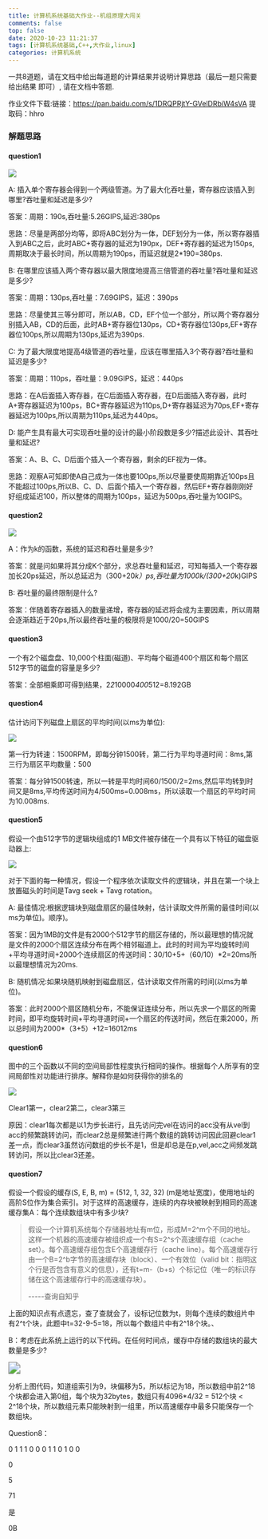 ```yaml
---
title: 计算机系统基础大作业--机组原理大闯关
comments: false
top: false
date: 2020-10-23 11:21:37
tags: [计算机系统基础,C++,大作业,linux]
categories: 计算机系统
---
```


一共8道题，请在文档中给出每道题的计算结果并说明计算思路（最后一题只需要给出结果 即可）, 请在文档中答题.

作业文件下载:链接：https://pan.baidu.com/s/1DRQPRjtY-GVelDRbiW4sVA 
提取码：hhro 

<!-- more -->

### 解题思路

#### question1

![](https://pic.downk.cc/item/5f92a2631cd1bbb86bf7ff12.jpg)

A: 插入单个寄存器会得到一个两级管道。为了最大化吞吐量，寄存器应该插入到哪里?吞吐量和延迟是多少?

答案：周期：190s,吞吐量:5.26GIPS,延迟:380ps

思路：尽量是两部分均等，即将ABC划分为一体，DEF划分为一体，所以寄存器插入到ABC之后，此时ABC+寄存器的延迟为190px，DEF+寄存器的延迟为150ps,周期取决于最长时间，所以周期为190ps，而延迟就是2*190=380ps.

B: 在哪里应该插入两个寄存器以最大限度地提高三倍管道的吞吐量?吞吐量和延迟是多少?

答案：周期：130ps,吞吐量：7.69GIPS，延迟：390ps

思路：尽量使其三等分即可，所以AB，CD，EF个位一个部分，所以两个寄存器分别插入AB，CD的后面，此时AB+寄存器位130ps，CD+寄存器位130ps,EF+寄存器位100ps,所以周期为130ps,延迟为390ps.

C: 为了最大限度地提高4级管道的吞吐量，应该在哪里插入3个寄存器?吞吐量和延迟是多少?

答案：周期：110ps，吞吐量：9.09GIPS，延迟：440ps

思路：在A后面插入寄存器，在C后面插入寄存器，在D后面插入寄存器，此时A+寄存器延迟为100ps，BC+寄存器延迟为110ps,D+寄存器延迟为70ps,EF+寄存器延迟为100ps,所以周期为110ps,延迟为440ps。

D: 能产生具有最大可实现吞吐量的设计的最小阶段数是多少?描述此设计、其吞吐量和延迟?

答案：A、B、C、D后面个插入一个寄存器，剩余的EF视为一体。

思路：观察A可知即使A自己成为一体也要100ps,所以尽量要使周期靠近100ps且不能超过100ps,所以B、C、D、后面个插入一个寄存器，然后EF+寄存器刚刚好好组成延迟100，所以整体的周期为100ps，延迟为500ps,吞吐量为10GIPS。

#### question2

![](https://pic.downk.cc/item/5f92a2991cd1bbb86bf80af8.jpg)

A：作为k的函数，系统的延迟和吞吐量是多少?

答案：就是问如果将其分成K个部分，求总吞吐量和延迟，可知每插入一个寄存器加长20ps延迟，所以总延迟为（300+20*k）ps,吞吐量为1000k/(300+20*k)GIPS

B: 吞吐量的最终限制是什么?

答案：伴随着寄存器插入的数量递增，寄存器的延迟将会成为主要因素，所以周期会逐渐趋近于20ps,所以最终吞吐量的极限将是1000/20=50GIPS

#### question3

一个有2个磁盘盘、10,000个柱面(磁道)、平均每个磁道400个扇区和每个扇区512字节的磁盘的容量是多少?

答案：全部相乘即可得到结果，2*2*10000*400*512=8.192GB

#### question4

估计访问下列磁盘上扇区的平均时间(以ms为单位):

![](https://pic.downk.cc/item/5f92a2cc1cd1bbb86bf81615.jpg)

第一行为转速：1500RPM，即每分钟1500转，第二行为平均寻道时间：8ms,第三行为扇区平均数量：500

答案：每分钟1500转速，所以一转是平均时间60/1500/2=2ms,然后平均转到时间又是8ms,平均传送时间为4/500ms=0.008ms，所以读取一个扇区的平均时间为10.008ms.

#### question5

假设一个由512字节的逻辑块组成的1 MB文件被存储在一个具有以下特征的磁盘驱动器上:

![](https://pic.downk.cc/item/5f92a2ea1cd1bbb86bf819f8.jpg)

对于下面的每一种情况，假设一个程序依次读取文件的逻辑块，并且在第一个块上放置磁头的时间是Tavg seek + Tavg rotation。

A: 最佳情况:根据逻辑块到磁盘扇区的最佳映射，估计读取文件所需的最佳时间(以ms为单位)。顺序)。

答案：因为1MB的文件是有2000个512字节的扇区存储的，所以最理想的情况就是文件的2000个扇区连续分布在两个相邻磁道上。此时的时间为平均旋转时间+平均寻道时间+2000个连续扇区的传送时间：30/10+5+（60/10）*2=20ms所以最理想情况为20ms.

B: 随机情况:如果块随机映射到磁盘扇区，估计读取文件所需的时间(以ms为单位)。

答案：此时2000个扇区随机分布，不能保证连续分布，所以先求一个扇区的所需时间，即平均旋转时间+平均寻道时间+一个扇区的传送时间，然后在乘2000，所以总时间为2000*（3+5）+12=16012ms

#### question6

图中的三个函数以不同的空间局部性程度执行相同的操作。根据每个人所享有的空间局部性对功能进行排序。解释你是如何获得你的排名的

![](https://pic.downk.cc/item/5f92a30f1cd1bbb86bf81fa5.jpg)

Clear1第一，clear2第二，clear3第三

原因：clear1每次都是以1为步长进行，且先访问完vel在访问的acc没有从vel到acc的频繁跳转访问，而clear2总是频繁进行两个数组的跳转访问因此回避clear1差一点，而clear3虽然访问数组的步长不是1，但是却总是在p,vel,acc之间频发跳转访问，所以比clear3还差。

#### question7

假设一个假设的缓存(S, E, B, m) = (512, 1, 32, 32) (m是地址宽度)，使用地址的高阶S位作为集合索引。对于这样的高速缓存，连续的内存块被映射到相同的高速缓存集A：每个连续数组块中有多少块?

> 假设一个计算机系统每个存储器地址有m位，形成M=2^m个不同的地址。这样一个机器的高速缓存被组织成一个有S=2^s个高速缓存组（cache set）。每个高速缓存组包含E个高速缓存行（cache line）。每个高速缓存行由一个B=2^b字节的高速缓存块（block）、一个有效位（valid bit：指明这个行是否包含有意义的信息），还有t=m-（b+s）个标记位（唯一的标识存储在这个高速缓存行中的高速缓存块）。      
>
> -----查询自知乎

上面的知识点有点遗忘，查了查就会了，设标记位数为t，则每个连续的数组片中有2^t个块，此题中t=32-9-5=18，所以每个数组片中有2^18个块。、

B：考虑在此系统上运行的以下代码。在任何时间点，缓存中存储的数组块的最大数量是多少? 

<img src="https://pic.downk.cc/item/5f92a3441cd1bbb86bf82949.jpg" style="zoom:150%;" />



分析上图代码，知道组索引为9，块偏移为5，所以标记为18，所以数组中前2^18个块都会进入第0组，每个块为32bytes，数组只有4096*4/32 = 512个块 < 2^18个块，所以数组元素只能映射到一组里，所以高速缓存中最多只能保存一个数组块。

Question8： 

0 1 1 1 0 0 0 1 1 0 1 0 0

0

5

71

是

0B